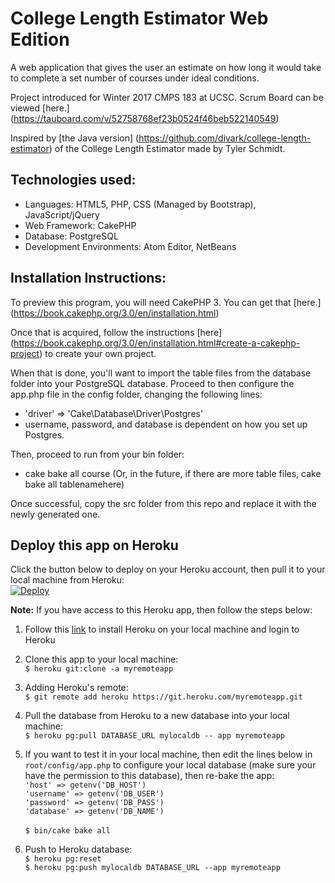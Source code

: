# College Length Estimator Web Edition
A web application that gives the user an estimate on how long it would take to complete a set number of courses under ideal conditions.

Project introduced for Winter 2017 CMPS 183 at UCSC. Scrum Board can be viewed [here.] (https://tauboard.com/v/52758768ef23b0524f46beb522140549)

Inspired by [the Java version] (https://github.com/divark/college-length-estimator) of the College Length Estimator made by Tyler Schmidt.

## Technologies used:
- Languages: HTML5, PHP, CSS (Managed by Bootstrap), JavaScript/jQuery
- Web Framework: CakePHP
- Database: PostgreSQL
- Development Environments: Atom Editor, NetBeans

## Installation Instructions:
To preview this program, you will need CakePHP 3. You can get that [here.] (https://book.cakephp.org/3.0/en/installation.html)

Once that is acquired, follow the instructions [here] (https://book.cakephp.org/3.0/en/installation.html#create-a-cakephp-project) to create your own project.

When that is done, you'll want to import the table files from the database folder into your PostgreSQL database.
Proceed to then configure the app.php file in the config folder, changing the following lines:
- 'driver' => 'Cake\Database\Driver\Postgres'
- username, password, and database is dependent on how you set up Postgres.

Then, proceed to run from your bin folder: 
- cake bake all course (Or, in the future, if there are more table files, cake bake all tablenamehere)

Once successful, copy the src folder from this repo and replace it with the newly generated one.

## Deploy this app on Heroku
Click the button below to deploy on your Heroku account, then pull it to your local machine from Heroku: <br> 
[![Deploy](https://www.herokucdn.com/deploy/button.svg)](https://heroku.com/deploy)

**Note:** If you have access to this Heroku app, then follow the steps below:

1. Follow this [link](https://devcenter.heroku.com/articles/heroku-cli) to install Heroku on your local machine and login to Heroku

2. Clone this app to your local machine: <br>
`$ heroku git:clone -a myremoteapp`

3. Adding Heroku's remote: <br>
`$ git remote add heroku https://git.heroku.com/myremoteapp.git `

4. Pull the database from Heroku to a new database into your local machine: <br>
`$ heroku pg:pull DATABASE_URL mylocaldb -- app myremoteapp` <br>

5. If you want to test it in your local machine, then edit the lines below in `root/config/app.php` to configure your local database (make sure your have the permission to this database), then re-bake the app: <br>
`'host' => getenv('DB_HOST')` <br>
`'username' => getenv('DB_USER')` <br>
`'password' => getenv('DB_PASS')` <br>
`'database' => getenv('DB_NAME')` <br> <br>
`$ bin/cake bake all` <br>

6. Push to Heroku database: <br>
`$ heroku pg:reset` <br>
`$ heroku pg:push mylocaldb DATABASE_URL --app myremoteapp` <br>
